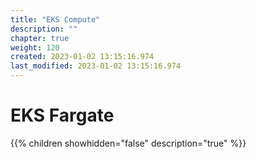 ```yaml
---
title: "EKS Compute"
description: ""
chapter: true
weight: 120
created: 2023-01-02 13:15:16.974
last_modified: 2023-01-02 13:15:16.974
---
```


# EKS Fargate

{{% children showhidden="false" description="true" %}}

